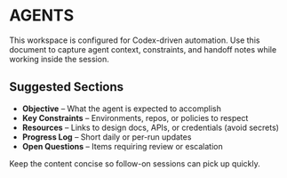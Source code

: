 # AGENTS

This workspace is configured for Codex-driven automation. Use this document to capture agent context, constraints, and handoff notes while working inside the session.

## Suggested Sections
- **Objective** – What the agent is expected to accomplish
- **Key Constraints** – Environments, repos, or policies to respect
- **Resources** – Links to design docs, APIs, or credentials (avoid secrets)
- **Progress Log** – Short daily or per-run updates
- **Open Questions** – Items requiring review or escalation

Keep the content concise so follow-on sessions can pick up quickly.
